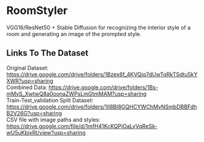 # RoomStyler
VGG16/ResNet50 + Stable Diffusion for recognizing the interior style of a room and generating an image of the prompted style.

## Links To The Dataset  
Original Dataset: https://drive.google.com/drive/folders/1Bzex6f_4KVQiq7dUwTqRkTSdtu5kYXWR?usp=sharing  
Combined Data: https://drive.google.com/drive/folders/1Bs-mMyS_XwtwQ8a0oonaZWPsLmGtmMAM?usp=sharing   
Train-Test_validation Split Dataset: https://drive.google.com/drive/folders/1Il8Bl8GQHCYWChMvNSmbDBBFdhB2V26G?usp=sharing  
CSV file with image paths and styles: https://drive.google.com/file/d/1mfH41KcKQPjOaLyVqReSk-wU5uKbjxRt/view?usp=sharing  
